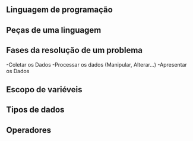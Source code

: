## Linguagem de programação

## Peças de uma linguagem

## Fases da resolução de um problema
-Coletar os Dados
-Processar os dados (Manipular, Alterar...)
-Apresentar os Dados

## Escopo de variéveis

## Tipos de dados

## Operadores